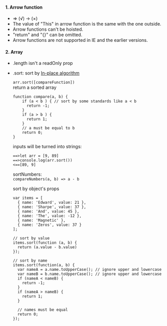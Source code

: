 #### 1. Arrow function
  + => (√)   -> (×)
  + The value of "This" in arrow function is the same with the one outside.
  + Arrow functions can't be hoisted.
  + "return" and "{}" can be omitted.
  + Arrow functions are not supported in IE and the earlier versions.
#### 2. Array
  + .length isn't a readOnly prop
  + .sort: sort by <a href = "https://en.wikipedia.org/wiki/In-place_algorithm">In-place algorithm</a>
    
    `arr.sort([compareFunction])`  
    return a sorted array  
    ```
    function compare(a, b) {
        if (a < b ) { // sort by some standards like a < b  
          return -1;  
        }  
        if (a > b ) {  
          return 1;  
        }  
        // a must be equal to b  
        return 0;  
    }
    ```

    inputs will be turned into strings:  
    ```
    ==>let arr = [9, 89]  
    ==>console.log(arr.sort())  
    <==[89, 9]  
    ```
    sortNumbers:  
    `compareNumbers(a, b) => a - b `  

    sort by object's props
    ```
    var items = [
      { name: 'Edward', value: 21 },
      { name: 'Sharpe', value: 37 },
      { name: 'And', value: 45 },
      { name: 'The', value: -12 },
      { name: 'Magnetic' },
      { name: 'Zeros', value: 37 }
    ];

    // sort by value
    items.sort(function (a, b) {
      return (a.value - b.value)
    });

    // sort by name  
    items.sort(function(a, b) {
      var nameA = a.name.toUpperCase(); // ignore upper and lowercase
      var nameB = b.name.toUpperCase(); // ignore upper and lowercase
      if (nameA < nameB) {
        return -1;
      }
      if (nameA > nameB) {
        return 1;
      }

      // names must be equal
      return 0;
    });
    ```
